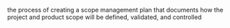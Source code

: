 the process of creating a scope management plan that documents how the project and 
product scope will be defined, validated, and controlled
